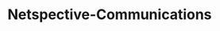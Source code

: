 ---
title: "Netspective-Communications"
image: "/img/solutions/cak/Netspective-Communications.jpg"
type: "clients-fluent"
weight: 2
---